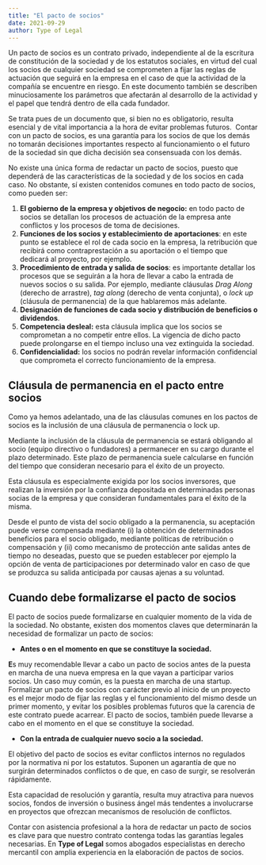 ```yaml
---
title: "El pacto de socios"
date: 2021-09-29
author: Type of Legal
---
```


Un pacto de socios es un contrato privado, independiente al de la escritura de constitución de la sociedad y de los estatutos sociales, en virtud del cual los socios de cualquier sociedad se comprometen a fijar las reglas de actuación que seguirá en la empresa en el caso de que la actividad de la compañía se encuentre en riesgo. En este documento también se describen minuciosamente los parámetros que afectarán al desarrollo de la actividad y el papel que tendrá dentro de ella cada fundador.

Se trata pues de un documento que, si bien no es obligatorio, resulta esencial y de vital importancia a la hora de evitar problemas futuros.  Contar con un pacto de socios, es una garantía para los socios de que los demás no tomarán decisiones importantes respecto al funcionamiento o el futuro de la sociedad sin que dicha decisión sea consensuada con los demás.

No existe una única forma de redactar un pacto de socios, puesto que dependerá de las características de la sociedad y de los socios en cada caso. No obstante, sí existen contenidos comunes en todo pacto de socios, como pueden ser:

1.  **El gobierno de la empresa y objetivos de negocio:** en todo pacto de socios se detallan los procesos de actuación de la empresa ante conflictos y los procesos de toma de decisiones.
2.  **Funciones de los socios y establecimiento de aportaciones**: en este punto se establece el rol de cada socio en la empresa, la retribución que recibirá como contraprestación a su aportación o el tiempo que dedicará al proyecto, por ejemplo.
3.  **Procedimiento de entrada y salida de socios**: es importante detallar los procesos que se seguirán a la hora de llevar a cabo la entrada de nuevos socios o su salida. Por ejemplo, mediante cláusulas _Drag Along_ (derecho de arrastre), _tag along_ (derecho de venta conjunta), o _lock up_ (cláusula de permanencia) de la que hablaremos más adelante.
4.  **Designación de funciones de cada socio y distribución de beneficios o dividendos**.
5.  **Competencia desleal:** esta cláusula implica que los socios se comprometan a no competir entre ellos. La vigencia de dicho pacto puede prolongarse en el tiempo incluso una vez extinguida la sociedad.
6.  **Confidencialidad:** los socios no podrán revelar información confidencial que comprometa el correcto funcionamiento de la empresa.

**Cláusula de permanencia en el pacto entre socios**
----------------------------------------------------

Como ya hemos adelantado, una de las cláusulas comunes en los pactos de socios es la inclusión de una cláusula de permanencia o lock up.

Mediante la inclusión de la cláusula de permanencia se estará obligando al socio (equipo directivo o fundadores) a permanecer en su cargo durante el plazo determinado. Este plazo de permanencia suele calcularse en función del tiempo que consideran necesario para el éxito de un proyecto.

Esta cláusula es especialmente exigida por los socios inversores, que realizan la inversión por la confianza depositada en determinadas personas socias de la empresa y que consideran fundamentales para el éxito de la misma.

Desde el punto de vista del socio obligado a la permanencia, su aceptación puede verse compensada mediante (i) la obtención de determinados beneficios para el socio obligado, mediante políticas de retribución o compensación y (ii) como mecanismo de protección ante salidas antes de tiempo no deseadas, puesto que se pueden establecer por ejemplo la opción de venta de participaciones por determinado valor en caso de que se produzca su salida anticipada por causas ajenas a su voluntad.

**Cuando debe formalizarse el pacto de socios**
-----------------------------------------------

El pacto de socios puede formalizarse en cualquier momento de la vida de la sociedad. No obstante, existen dos momentos claves que determinarán la necesidad de formalizar un pacto de socios:

*   **Antes o en el momento en que se constituye la sociedad.**

**E**s muy recomendable llevar a cabo un pacto de socios antes de la puesta en marcha de una nueva empresa en la que vayan a participar varios socios. Un caso muy común, es la puesta en marcha de una startup. Formalizar un pacto de socios con carácter previo al inicio de un proyecto es el mejor modo de fijar las reglas y el funcionamiento del mismo desde un primer momento, y evitar los posibles problemas futuros que la carencia de este contrato puede acarrear. El pacto de socios, también puede llevarse a cabo en el momento en el que se constituye la sociedad.

*   **Con la entrada de cualquier nuevo socio a la sociedad.**

El objetivo del pacto de socios es evitar conflictos internos no regulados por la normativa ni por los estatutos. Suponen un agarantía de que no surgirán determinados conflictos o de que, en caso de surgir, se resolverán rápidamente.

Esta capacidad de resolución y garantía, resulta muy atractiva para nuevos socios, fondos de inversión o business ángel más tendentes a involucrarse en proyectos que ofrezcan mecanismos de resolución de conflictos.

Contar con asistencia profesional a la hora de redactar un pacto de socios es clave para que nuestro contrato contenga todas las garantías legales necesarias. En **Type of Legal** somos abogados especialistas en derecho mercantil con amplia experiencia en la elaboración de pactos de socios.
